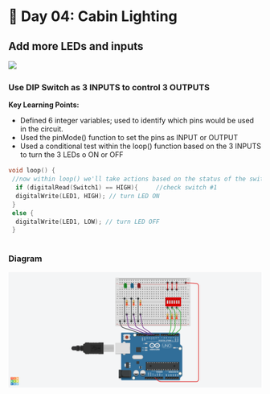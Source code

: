 # :rocket: Day 04: Cabin Lighting

## Add more LEDs and inputs

![](dip_switch3.gif)

### Use DIP Switch as 3 INPUTS to control 3 OUTPUTS
**Key Learning Points:**

- Defined 6 integer variables; used to identify which pins would be used in the circuit.
- Used the pinMode() function to set the pins as INPUT or OUTPUT
- Used a conditional test within the loop() function based on the 3 INPUTS to turn the 3 LEDs o ON or OFF

```C++
void loop() {
 //now within loop() we'll take actions based on the status of the switches
  if (digitalRead(Switch1) == HIGH){     //check switch #1
  digitalWrite(LED1, HIGH); // turn LED ON  
 }
 else {
  digitalWrite(LED1, LOW); // turn LED OFF
 }
```

#

### Diagram

![](dip_switch3.png)
